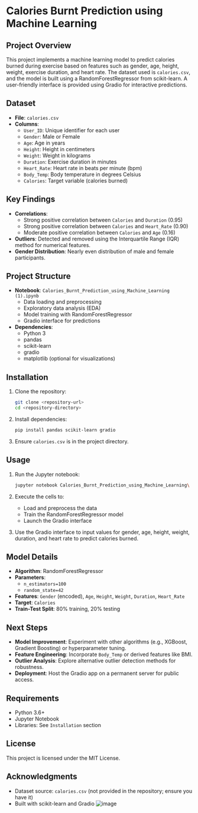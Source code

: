 # Calories Burnt Prediction using Machine Learning

## Project Overview

This project implements a machine learning model to predict calories burned during exercise based on features such as gender, age, height, weight, exercise duration, and heart rate. The dataset used is `calories.csv`, and the model is built using a RandomForestRegressor from scikit-learn. A user-friendly interface is provided using Gradio for interactive predictions.

## Dataset

- **File**: `calories.csv`
- **Columns**:
  - `User_ID`: Unique identifier for each user
  - `Gender`: Male or Female
  - `Age`: Age in years
  - `Height`: Height in centimeters
  - `Weight`: Weight in kilograms
  - `Duration`: Exercise duration in minutes
  - `Heart_Rate`: Heart rate in beats per minute (bpm)
  - `Body_Temp`: Body temperature in degrees Celsius
  - `Calories`: Target variable (calories burned)

## Key Findings

- **Correlations**:
  - Strong positive correlation between `Calories` and `Duration` (0.95)
  - Strong positive correlation between `Calories` and `Heart_Rate` (0.90)
  - Moderate positive correlation between `Calories` and `Age` (0.16)
- **Outliers**: Detected and removed using the Interquartile Range (IQR) method for numerical features.
- **Gender Distribution**: Nearly even distribution of male and female participants.

## Project Structure

- **Notebook**: `Calories_Burnt_Prediction_using_Machine_Learning (1).ipynb`
  - Data loading and preprocessing
  - Exploratory data analysis (EDA)
  - Model training with RandomForestRegressor
  - Gradio interface for predictions
- **Dependencies**:
  - Python 3
  - pandas
  - scikit-learn
  - gradio
  - matplotlib (optional for visualizations)

## Installation

1. Clone the repository:

   ```bash
   git clone <repository-url>
   cd <repository-directory>
   ```

2. Install dependencies:

   ```bash
   pip install pandas scikit-learn gradio
   ```

3. Ensure `calories.csv` is in the project directory.

## Usage

1. Run the Jupyter notebook:

   ```bash
   jupyter notebook Calories_Burnt_Prediction_using_Machine_Learning\ (1).ipynb
   ```

2. Execute the cells to:

   - Load and preprocess the data
   - Train the RandomForestRegressor model
   - Launch the Gradio interface

3. Use the Gradio interface to input values for gender, age, height, weight, duration, and heart rate to predict calories burned.

## Model Details

- **Algorithm**: RandomForestRegressor
- **Parameters**:
  - `n_estimators=100`
  - `random_state=42`
- **Features**: `Gender` (encoded), `Age`, `Height`, `Weight`, `Duration`, `Heart_Rate`
- **Target**: `Calories`
- **Train-Test Split**: 80% training, 20% testing

## Next Steps

- **Model Improvement**: Experiment with other algorithms (e.g., XGBoost, Gradient Boosting) or hyperparameter tuning.
- **Feature Engineering**: Incorporate `Body_Temp` or derived features like BMI.
- **Outlier Analysis**: Explore alternative outlier detection methods for robustness.
- **Deployment**: Host the Gradio app on a permanent server for public access.

## Requirements

- Python 3.6+
- Jupyter Notebook
- Libraries: See `Installation` section

## License

This project is licensed under the MIT License.

## Acknowledgments

- Dataset source: `calories.csv` (not provided in the repository; ensure you have it)
- Built with scikit-learn and Gradio
![image](https://github.com/user-attachments/assets/de6c3e89-dacb-4154-8876-ee8a42b5880d)
